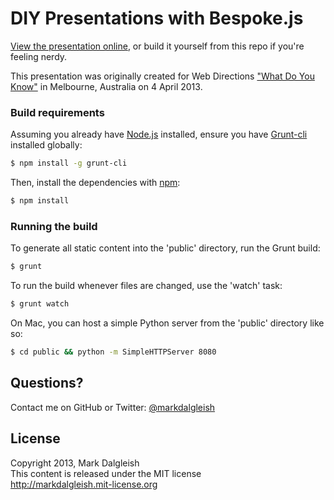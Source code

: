 # DIY Presentations with Bespoke.js

[View the presentation online](http://markdalgleish.com/presentations/bespoke.js), or build it yourself from this repo if you're feeling nerdy.

This presentation was originally created for Web Directions ["What Do You Know"](http://www.webdirections.org/blog/what-do-you-know-melbourne-wrap-up/) in Melbourne, Australia on 4 April 2013.

### Build requirements

Assuming you already have [Node.js](http://nodejs.org/) installed, ensure you have [Grunt-cli](http://gruntjs.com/) installed globally:

```bash
$ npm install -g grunt-cli
```

Then, install the dependencies with [npm](https://npmjs.org/):

```bash
$ npm install
```

### Running the build

To generate all static content into the 'public' directory, run the Grunt build:

```bash
$ grunt
```

To run the build whenever files are changed, use the 'watch' task:

```bash
$ grunt watch
```

On Mac, you can host a simple Python server from the 'public' directory like so:

```bash
$ cd public && python -m SimpleHTTPServer 8080
```

## Questions?

Contact me on GitHub or Twitter: [@markdalgleish](http://twitter.com/markdalgleish)

## License

Copyright 2013, Mark Dalgleish  
This content is released under the MIT license  
http://markdalgleish.mit-license.org
